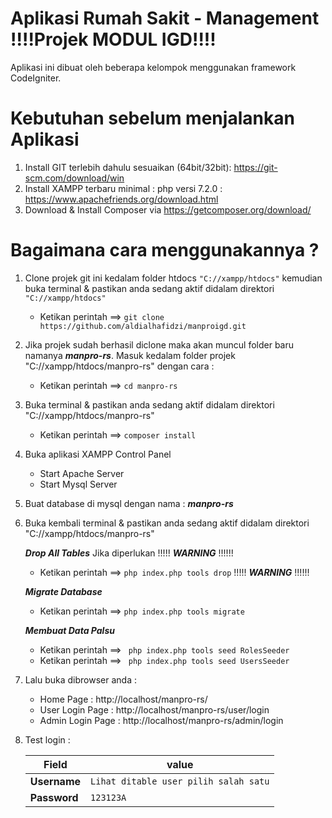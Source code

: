 # Aplikasi Rumah Sakit - Management !!!!Projek MODUL IGD!!!!
Aplikasi ini dibuat oleh beberapa kelompok menggunakan framework CodeIgniter.

# Kebutuhan sebelum menjalankan Aplikasi
1. Install GIT terlebih dahulu sesuaikan (64bit/32bit): https://git-scm.com/download/win
2. Install XAMPP terbaru minimal : php versi 7.2.0 : https://www.apachefriends.org/download.html
3. Download & Install Composer via https://getcomposer.org/download/


# Bagaimana cara menggunakannya ?
1. Clone projek git ini kedalam folder htdocs ```"C://xampp/htdocs"``` kemudian buka terminal & pastikan anda sedang aktif didalam direktori ```"C://xampp/htdocs"```
	- Ketikan perintah ==> ```git clone https://github.com/aldialhafidzi/manproigd.git```
2. Jika projek sudah berhasil diclone maka akan muncul folder baru namanya ***manpro-rs***. Masuk kedalam folder projek "C://xampp/htdocs/manpro-rs" dengan cara :
	- Ketikan perintah ==> ```cd manpro-rs ```
3. Buka terminal & pastikan anda sedang aktif didalam direktori "C://xampp/htdocs/manpro-rs"
	- Ketikan perintah ==> ```composer install```
4. Buka aplikasi XAMPP Control Panel
	- Start Apache Server
	- Start Mysql Server
5. Buat database di mysql dengan nama : ***manpro-rs***
6. Buka kembali terminal & pastikan anda sedang aktif didalam direktori "C://xampp/htdocs/manpro-rs"

	***Drop All Tables*** Jika diperlukan !!!!! ***WARNING*** !!!!!!
	- Ketikan perintah ==> ```php index.php tools drop``` !!!!! ***WARNING*** !!!!!!
	
	***Migrate Database***
	- Ketikan perintah ==> ```php index.php tools migrate```
	
	***Membuat Data Palsu***
	- Ketikan perintah ==> ``` php index.php tools seed RolesSeeder```
	- Ketikan perintah ==> ``` php index.php tools seed UsersSeeder```

	
7. Lalu buka dibrowser anda :
	- Home Page 		: http://localhost/manpro-rs/
	- User Login Page	: http://localhost/manpro-rs/user/login
	- Admin Login Page	: http://localhost/manpro-rs/admin/login
	
8. Test login :

	| Field  	| value 				|
	| ------------- | --------------------------------------|
	| **Username** 	| ```Lihat ditable user pilih salah satu``` 	|
	| **Password**  | ```123123A```  				|

